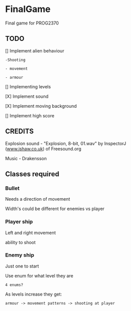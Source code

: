 # FinalGame

Final game for PROG2370
## TODO

  [] Implement alien behaviour
    
    -Shooting
    
    - movement
    
    - armour
  
  [] Implementing levels
  
  [X] Implement sound
  
  [X] Implement moving background
  
  [] Implement high score

## CREDITS

Explosion sound - "Explosion, 8-bit, 01.wav" by InspectorJ (www.jshaw.co.uk) of Freesound.org

Music - Drakensson

## Classes required

### Bullet
  
  Needs a direction of movement
  
  Width's could be different for enemies vs player

### Player ship
  
  Left and right movement
  
  ability to shoot
  
### Enemy ship
  Just one to start 
  
  Use enum for what level they are
  
    4 enums?
    
  As levels increase they get:
  
    armour -> movement patterns -> shooting at player
  
  
